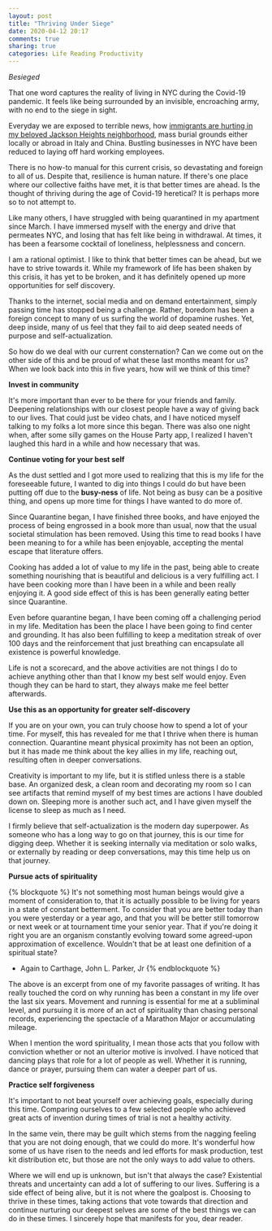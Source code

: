 ```yaml
---
layout: post
title: "Thriving Under Siege"
date: 2020-04-12 20:17
comments: true
sharing: true
categories: Life Reading Productivity
---
```


*Besieged*

That one word captures the reality of living in NYC during the Covid-19 pandemic. It feels like being surrounded by an invisible, encroaching army, with no end to the siege in sight.

Everyday we are exposed to terrible news, how [immigrants are hurting in my beloved Jackson Heights neighborhood](https://www.nytimes.com/2020/04/09/nyregion/coronavirus-queens-corona-jackson-heights-elmhurst.html), mass burial grounds either locally or abroad in Italy and China. Bustling businesses in NYC have been reduced to laying off hard working employees.

There is no how-to manual for this current crisis, so devastating and foreign to all of us. Despite that, resilience is human nature. If there's one place where our collective faiths have met, it is that better times are ahead. Is the thought of thriving during the age of Covid-19 heretical? It is perhaps more so to not attempt to.

Like many others, I have struggled with being quarantined in my apartment since March. I have immersed myself with the energy and drive that permeates NYC, and losing that has felt like being in withdrawal. At times, it has been a fearsome cocktail of loneliness, helplessness and concern.

I am a rational optimist. I like to think that better times can be ahead, but we have to strive towards it.  While my framework of life has been shaken by this crisis, it has yet to be broken, and it has definitely opened up more opportunities for self discovery.

Thanks to the internet, social media and on demand entertainment, simply passing time has stopped being a challenge. Rather, boredom has been a foreign concept to many of us surfing the world of dopamine rushes. Yet, deep inside, many of us feel that they fail to aid deep seated needs of purpose and self-actualization.

So how do we deal with our current consternation? Can we come out on the other side of this and be proud of what these last months meant for us? When we look back into this in five years, how will we think of this time?

**Invest in community**

It's more important than ever to be there for your friends and family. Deepening relationships with our closest people have a way of giving back to our lives. That could just be video chats, and I have noticed myself talking to my folks a lot more since this began. There was also one night when, after some silly games on the House Party app, I realized I haven't laughed this hard in a while and how necessary that was.

**Continue voting for your best self**

As the dust settled and I got more used to realizing that this is my life for the foreseeable future, I wanted to dig into things I could do but have been putting off due to the __busy-ness__ of life. Not being as busy can be a positive thing, and opens up more time for things I have wanted to do more of.

<!-- more -->

Since Quarantine began, I have finished three books, and have enjoyed the process of being engrossed in a book more than usual, now that the usual societal stimulation has been removed. Using this time to read books I have been meaning to for a while has been enjoyable, accepting the mental escape that literature offers.

Cooking has added a lot of value to my life in the past, being able to create something nourishing that is beautiful and delicious is a very fulfilling act. I have been cooking more than I have been in a while and been really enjoying it. A good side effect of this is has been generally eating better since Quarantine.

Even before quarantine began, I have been coming off a challenging period in my life. Meditation has been the place I have been going to find center and grounding. It has also been fulfilling to keep a meditation streak of over 100 days and the reinforcement that just breathing can encapsulate all existence is powerful knowledge.

Life is not a scorecard, and the above activities are not things I do to achieve anything other than that I know my best self would enjoy. Even though they can be hard to start, they always make me feel better afterwards.

**Use this as an opportunity for greater self-discovery**

If you are on your own, you can truly choose how to spend a lot of your time. For myself, this has revealed for me that I thrive when there is human connection. Quarantine meant physical proximity has not been an option, but it has made me think about the key allies in my life, reaching out, resulting often in deeper conversations.

Creativity is important to my life, but it is stifled unless there is a stable base. An organized desk, a clean room and decorating my room so I can see artifacts that remind myself of my best times are actions I have doubled down on. Sleeping more is another such act, and I have given myself the license to sleep as much as I need.

I firmly believe that self-actualization is the modern day superpower. As someone who has a long way to go on that journey, this is our time for digging  deep. Whether it is seeking internally via meditation or solo walks, or externally by reading or deep conversations, may this time help us on that journey.

**Pursue acts of spirituality**

{% blockquote %}
It's not something most human beings would give a moment of consideration to, that it is actually possible to be living for years in a state of constant betterment.  To consider that you are better today than you were yesterday or a year ago, and that you will be better still tomorrow or next week or at tournament time your senior year.  That if you're doing it right you are an organism constantly evolving toward some agreed-upon approximation of excellence.  Wouldn't that be at least one definition of a spiritual state?

  - Again to Carthage, John L. Parker, Jr
{% endblockquote %}

The above is an excerpt from one of my favorite passages of writing. It has really touched the cord on why running has been a constant in my life over the last six years. Movement and running is essential for me at a subliminal level, and pursuing it is more of an act of spirituality than chasing personal records, experiencing the spectacle of a Marathon Major or accumulating mileage. 

When I mention the word spirituality, I mean those acts that you follow with conviction whether or not an ulterior motive is involved. I have noticed that dancing plays that role for a lot of people as well. Whether it is running, dance or prayer, pursuing them can water a deeper part of us.

**Practice self forgiveness**

It's important to not beat yourself over achieving goals, especially during this time. Comparing ourselves to a few selected people who achieved great acts of invention during times of trial is not a healthy activity.

In the same vein, there may be guilt which stems from the nagging feeling that you are not doing enough, that we could do more. It's wonderful how some of us have risen to the needs and led efforts for mask production, test kit distribution etc, but those are not the only ways to add value to others.   

Where we will end up is unknown, but isn't that always the case? Existential threats and uncertainty can add a lot of suffering to our lives. Suffering is a side effect of being alive, but it is not where the goalpost is. Choosing to thrive in these times, taking actions that vote towards that direction and continue nurturing our deepest selves are some of the best things we can do in these times. I sincerely hope that manifests for you, dear reader.
